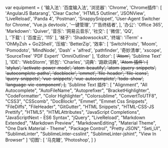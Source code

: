 
var equipment = {
    '输入法': '百度输入法',
    '浏览器': 'Chrome',
    'Chrome插件': [
        'AngularJS Batarang',
        'Clear Cache',
        'HTML5 Outliner',
        'JSONView',
        'LiveReload',
        'Panda 4',
        'Postman',
        'SnappySnippet',
        'User-Agent Switcher for Chrome',
        'Vue.js devtools',
        '一键管理',
        '广告终结者',
    ],
    '办公': 'Office 365',
    'Markdown': 'Quiver',
    '音乐': '网易云音乐',
    '社交': [
        '微信',
        'QQ',    
    ],
    '下载': [
        '百度云',
        '115'
    ],
    '梯子': 'ShadowsocksX',
    '终端': 'iTerm' + 'OhMyZsh + Go2Shell',
    '压缩': 'BetterZip',
    '效率': [
        'SwitchHosts',
        'Moom',
        'Pomodoto',
        'MindNode',
        'Dash' + 'alfred',
        'pathfinder',
        '奇妙清单',
        'xscope',
        'SourceTree'
        'PDF Expert'
        'OmniOutliner'
    ],
    'Editor': [
        ~~'Atom',~~
        'Sublime Text'
    ],
    'IDE': 'WebStorm',
    '抓包': 'Charles',
    '词典': '路欧词典',
    ~~'Atom 插件': [
        'stylus',
        'activate-power-mode',
        'atom-beautify',
        'atom-jquery-snippets',
        'autocomplete-paths',
        'docblockr',
        'emmet',
        'file-header',
        'file-icons',
        'query-snippets',
        'vue-snippets',
        'vue-autocomplete',
        'todo-show',
        'language-vie-component',
    ],~~
    'Sublime Text 插件': [
       "Alignment",
        "All Autocomplete",
        "AutoFileName",
        "Autoprefixer",
        "BracketHighlighter",
        "CodeFormatter",
        "Color Highlighter",
        "Colorsublime",
        "ConvertToUTF8",
        "CSS3",
        "CSScomb",
        "DocBlockr",
        "Emmet",
        "Emmet Css Snippets",
        "FileDiffs",
        "FileHeader",
        "GitGutter",
        "HTML Snippets",
        "HTML-CSS-JS Prettify",
        "HTML5",
        "HTMLAttributes",
        "JavaScript Completions",
        "JavaScriptNext - ES6 Syntax",
        "jQuery",
        "LiveReload",
        "Markdown Extended",
        "Markdown Preview",
        "MarkdownEditing",
        "Material Theme",
        "One Dark Material - Theme",
        "Package Control",
        "Pretty JSON",
        "Seti_UI",
        "SublimeLinter",
        "SublimeLinter-csslint",
        "SublimeLinter-jshint",
        "View In Browser"
    ]
    '切图': [
        '马克鳗',
        'Photoshop',
    ]
}
